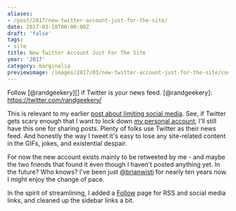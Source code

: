 ```yaml
---
aliases:
- /post/2017/new-twitter-account-just-for-the-site/
date: 2017-03-18T00:00:00Z
draft: 'false'
tags:
- site
title: New Twitter Account Just For The Site
year: '2017'
category: marginalia
previewimage: /images/2017/03/new-twitter-account-just-for-the-site/cover.png
---
```

Follow [@randgeekery][] if Twitter is your news feed.
[@randgeekery]: https://twitter.com/randgeekery/
<!-- TEASER_END -->

This is relevant to my earlier [post about limiting social media][]. See, if Twitter gets scary enough that I
want to lock down [my personal account][], I'll still have this one for sharing posts. Plenty of folks use
Twitter as their news feed. And honestly the way I tweet it's easy to lose any site-related content in the
GIFs, jokes, and existential despair.

For now the new account exists mainly to be retweeted by me - and maybe the two friends that found it even
though I haven't posted anything yet. In the future? Who knows? I've been just [@brianwisti][] for nearly ten
years now. I might enjoy the change of pace.

In the spirit of streamlining, I added a [Follow][] page for RSS and social media links, and cleaned up the
sidebar links a bit.

[post about limiting social media]: /post/2017/maybe-ration-my-time-in-hot-take-land/
[my personal account]: https://twitter.com/brianwisti/
[@brianwisti]: https://twitter.com/brianwisti/
[Follow]: /follow/
